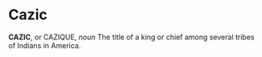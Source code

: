 # Cazic

**CAZIC**, or CAZIQUE, _noun_ The title of a king or chief among several tribes of Indians in America.